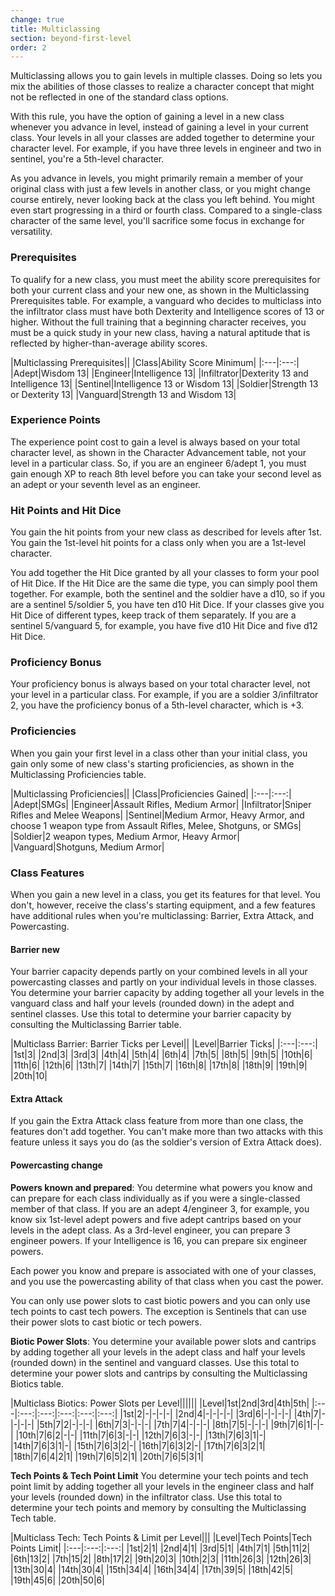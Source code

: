 ```yaml
---
change: true
title: Multiclassing
section: beyond-first-level
order: 2
---
```

Multiclassing allows you to gain levels in multiple classes. Doing so lets you mix the abilities of those classes to
realize a character concept that might not be reflected in one of the standard class options.

With this rule, you have the option of gaining a level in a new class whenever you advance in level, instead of gaining
a level in your current class. Your levels in all your classes are added together to determine your character level. For
example, if you have three levels in engineer and two in sentinel, you're a 5th-level character.

As you advance in levels, you might primarily remain a member of your original class with just a few levels in another
class, or you might change course entirely, never looking back at the class you left behind. You might even start
progressing in a third or fourth class. Compared to a single-class character of the same level, you'll sacrifice some
focus in exchange for versatility.

### Prerequisites
To qualify for a new class, you must meet the ability score prerequisites for both your current class and your
new one, as shown in the Multiclassing Prerequisites table. For example, a vanguard who decides to multiclass into
the infiltrator class must have both Dexterity and Intelligence scores of 13 or higher. Without the full training
that a beginning character receives, you must be a quick study in your new class, having a natural aptitude that
is reflected by higher-than-average ability scores.

|Multiclassing Prerequisites||
|Class|Ability Score Minimum|
|:---|:---:|
|Adept|Wisdom 13|
|Engineer|Intelligence 13|
|Infiltrator|Dexterity 13 and Intelligence 13|
|Sentinel|Intelligence 13 or Wisdom 13|
|Soldier|Strength 13 or Dexterity 13|
|Vanguard|Strength 13 and Wisdom 13|


### Experience Points
The experience point cost to gain a level is always based on your total character level, as shown in the Character
Advancement table, not your level in a particular class. So, if you are an engineer 6/adept 1, you must gain enough XP
to reach 8th level before you can take your second level as an adept or your seventh level as an engineer.

### Hit Points and Hit Dice
You gain the hit points from your new class as described for levels after 1st. You gain the 1st-level hit points for a
class only when you are a 1st-level character.

You add together the Hit Dice granted by all your classes to form your pool of Hit Dice. If the Hit Dice are the same
die type, you can simply pool them together. For example, both the sentinel and the soldier have a d10, so if you are a
sentinel 5/soldier 5, you have ten d10 Hit Dice. If your classes give you Hit Dice of different types, keep track of them
separately. If you are a sentinel 5/vanguard 5, for example, you have five d10 Hit Dice and five d12 Hit Dice.

### Proficiency Bonus
Your proficiency bonus is always based on your total character level, not your level in a particular class. For example,
if you are a soldier 3/infiltrator 2, you have the proficiency bonus of a 5th-level character, which is +3.

### Proficiencies
When you gain your first level in a class other than your initial class, you gain only some of new class's starting
proficiencies, as shown in the Multiclassing Proficiencies table.

|Multiclassing Proficiencies||
|Class|Proficiencies Gained|
|:---|:---:|
|Adept|SMGs|
|Engineer|Assault Rifles, Medium Armor|
|Infiltrator|Sniper Rifles and Melee Weapons|
|Sentinel|Medium Armor, Heavy Armor, and choose 1 weapon type from Assault Rifles, Melee, Shotguns, or SMGs|
|Soldier|2 weapon types, Medium Armor, Heavy Armor|
|Vanguard|Shotguns, Medium Armor|

### Class Features
When you gain a new level in a class, you get its features for that level. You don't, however, receive the class's
starting equipment, and a few features have additional rules when you're multiclassing: Barrier, Extra Attack, and Powercasting.

#### Barrier <v-chip color="info" small>new</v-chip>
Your barrier capacity depends partly on your combined levels in all your powercasting classes and partly on your
individual levels in those classes. You determine your barrier capacity by adding together all your levels in the
vanguard class and half your levels (rounded down) in the adept and sentinel classes. Use this total to determine your
barrier capacity by consulting the Multiclassing Barrier table.

|Multiclass Barrier: Barrier Ticks per Level||
|Level|Barrier Ticks|
|:---|:---:|
|1st|3|
|2nd|3|
|3rd|3|
|4th|4|
|5th|4|
|6th|4|
|7th|5|
|8th|5|
|9th|5|
|10th|6|
|11th|6|
|12th|6|
|13th|7|
|14th|7|
|15th|7|
|16th|8|
|17th|8|
|18th|9|
|19th|9|
|20th|10|

#### Extra Attack
If you gain the Extra Attack class feature from more than one class, the features don't add together. You can't make
more than two attacks with this feature unless it says you do (as the soldier's version of Extra Attack does).

#### Powercasting <v-chip color="warning" text-color="black" small>change</v-chip>

__Powers known and prepared__: You determine what powers you know and can prepare for each class individually as if you were a single-classed member
of that class. If you are an adept 4/engineer 3, for example, you know six 1st-level adept powers and five adept cantrips
based on your levels in the adept class. As a 3rd-level engineer, you can prepare 3 engineer powers. If your Intelligence
is 16, you can prepare six engineer powers.

Each power you know and prepare is associated with one of your classes, and you use the powercasting ability of that
class when you cast the power.

You can only use power slots to cast biotic powers and you can only use tech points to cast tech powers. The exception
is Sentinels that can use their power slots to cast biotic or tech powers.

__Biotic Power Slots__: You determine your available power slots and cantrips by adding together all your
levels in the adept class and half your levels (rounded down) in the sentinel and vanguard classes. Use this total to determine
your power slots and cantrips by consulting the Multiclassing Biotics table.

|Multiclass Biotics: Power Slots per Level||||||
|Level|1st|2nd|3rd|4th|5th|
|:---|:---:|:---:|:---:|:---:|:---:|
|1st|2|-|-|-|-|
|2nd|4|-|-|-|-|
|3rd|6|-|-|-|-|
|4th|7|-|-|-|-|
|5th|7|2|-|-|-|
|6th|7|3|-|-|-|
|7th|7|4|-|-|-|
|8th|7|5|-|-|-|
|9th|7|6|1|-|-|
|10th|7|6|2|-|-|
|11th|7|6|3|-|-|
|12th|7|6|3|-|-|
|13th|7|6|3|1|-|
|14th|7|6|3|1|-|
|15th|7|6|3|2|-|
|16th|7|6|3|2|-|
|17th|7|6|3|2|1|
|18th|7|6|4|2|1|
|19th|7|6|5|2|1|
|20th|7|6|5|3|1|

__Tech Points & Tech Point Limit__ You determine your tech points and tech point limit by adding together all
your levels in the engineer class and half your levels (rounded down) in the infiltrator class. Use this
total to determine your tech points and memory by consulting the Multiclassing Tech table.

|Multiclass Tech: Tech Points & Limit per Level|||
|Level|Tech Points|Tech Points Limit|
|:---|:---:|:---:|
|1st|2|1|
|2nd|4|1|
|3rd|5|1|
|4th|7|1|
|5th|11|2|
|6th|13|2|
|7th|15|2|
|8th|17|2|
|9th|20|3|
|10th|2|3|
|11th|26|3|
|12th|26|3|
|13th|30|4|
|14th|30|4|
|15th|34|4|
|16th|34|4|
|17th|39|5|
|18th|42|5|
|19th|45|6|
|20th|50|6|

<me-source-reference pages="56-58"></me-source-reference>
